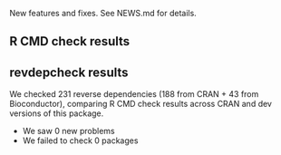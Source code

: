New features and fixes. See NEWS.md for details.

## R CMD check results

## revdepcheck results

We checked 231 reverse dependencies (188 from CRAN + 43 from Bioconductor), comparing R CMD check results across CRAN and dev versions of this package.

 * We saw 0 new problems
 * We failed to check 0 packages

